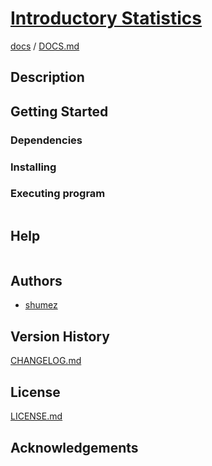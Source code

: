 <!--
Filename: 	README.md
Project: 	/Users/shume/Developer/stat/IntroductoryStatistics
Author: 	shumez <https://github.com/shumez>
Created: 	2019-05-16 16:00:1
Modified: 	2019-05-25 14:19:2
-----
Copyright (c) 2019 shumez
-->

# [Introductory Statistics]

<!-- [![cover](img/)][img] -->


[docs] / [DOCS.md]


## Description


## Getting Started



### Dependencies



### Installing



### Executing program

```
```

## Help

```
```

## Authors

* [shumez]

## Version History

[CHANGELOG.md]

## License

[LICENSE.md]


## Acknowledgements


<!-- ------------------------------- -->
[shumez]: shumez
[img]: img/
[DOCS.md]: docs/DOCS.md
[docs]: docs/
[CHANGELOG.md]: CHANGELOG.md
[LICENSE.md]: LICENSE.md

[Introductory Statistics]: https://cnx.org/contents/MBiUQmmY@23.30:2T34_25K@14